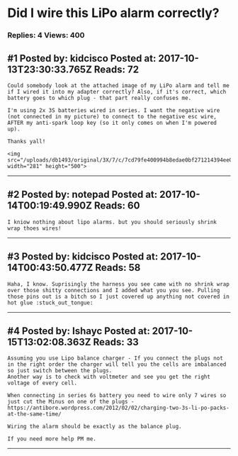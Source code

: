 # Did I wire this LiPo alarm correctly?

### Replies: 4 Views: 400

## \#1 Posted by: kidcisco Posted at: 2017-10-13T23:30:33.765Z Reads: 72

```
Could somebody look at the attached image of my LiPo alarm and tell me if I wired it into my adapter correctly? Also, if it's correct, which battery goes to which plug - that part really confuses me. 

I'm using 2x 3S batteries wired in series. I want the negative wire (not connected in my picture) to connect to the negative esc wire, AFTER my anti-spark loop key (so it only comes on when I'm powered up). 

Thanks yall!

<img src="/uploads/db1493/original/3X/7/c/7cd79fe400994b8edae0bf271214394ee01f56ab.jpg" width="281" height="500">
```

---
## \#2 Posted by: notepad Posted at: 2017-10-14T00:19:49.990Z Reads: 60

```
I kniow nothing about lipo alarms. but you should seriously shrink wrap thoes wires!
```

---
## \#3 Posted by: kidcisco Posted at: 2017-10-14T00:43:50.477Z Reads: 58

```
Haha, I know. Suprisingly the harness you see came with no shrink wrap over those shitty connections and I added what you you see. Pulling those pins out is a bitch so I just covered up anything not covered in hot glue :stuck_out_tongue:
```

---
## \#4 Posted by: Ishayc Posted at: 2017-10-15T13:02:08.363Z Reads: 33

```
Assuming you use Lipo balance charger - If you connect the plugs not in the right order the charger will tell you the cells are imbalanced so just switch between the plugs. 
Another way is to check with voltmeter and see you get the right voltage of every cell. 

When connecting in series 6s battery you need to wire only 7 wires so just cut the Minus on one of the plugs - 
https://antibore.wordpress.com/2012/02/02/charging-two-3s-li-po-packs-at-the-same-time/

Wiring the alarm should be exactly as the balance plug.

If you need more help PM me.
```

---
